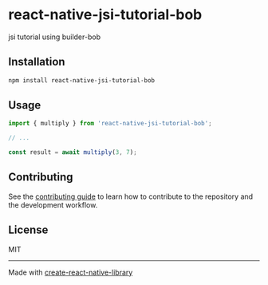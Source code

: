 # react-native-jsi-tutorial-bob

jsi tutorial using builder-bob

## Installation

```sh
npm install react-native-jsi-tutorial-bob
```

## Usage

```js
import { multiply } from 'react-native-jsi-tutorial-bob';

// ...

const result = await multiply(3, 7);
```

## Contributing

See the [contributing guide](CONTRIBUTING.md) to learn how to contribute to the repository and the development workflow.

## License

MIT

---

Made with [create-react-native-library](https://github.com/callstack/react-native-builder-bob)
